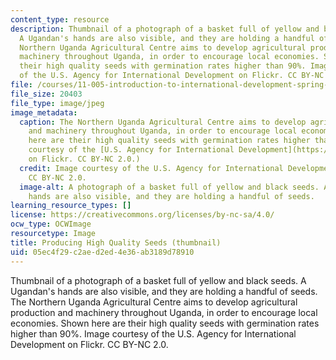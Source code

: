 ```yaml
---
content_type: resource
description: Thumbnail of a photograph of a basket full of yellow and black seeds.
  A Ugandan's hands are also visible, and they are holding a handful of seeds. The
  Northern Uganda Agricultural Centre aims to develop agricultural production and
  machinery throughout Uganda, in order to encourage local economies. Shown here are
  their high quality seeds with germination rates higher than 90%. Image courtesy
  of the U.S. Agency for International Development on Flickr. CC BY-NC 2.0.
file: /courses/11-005-introduction-to-international-development-spring-2015/05ec4f29c2aed2ed4e36ab3189d78910_11-005s15-th.jpg
file_size: 20403
file_type: image/jpeg
image_metadata:
  caption: The Northern Uganda Agricultural Centre aims to develop agricultural production
    and machinery throughout Uganda, in order to encourage local economies. Shown
    here are their high quality seeds with germination rates higher than 90%. (Image
    courtesy of the [U.S. Agency for International Development](https://www.flickr.com/photos/usaid_images/8405116827/)
    on Flickr. CC BY-NC 2.0.)
  credit: Image courtesy of the U.S. Agency for International Development on Flickr.
    CC BY-NC 2.0.
  image-alt: A photograph of a basket full of yellow and black seeds. A Ugandan's
    hands are also visible, and they are holding a handful of seeds.
learning_resource_types: []
license: https://creativecommons.org/licenses/by-nc-sa/4.0/
ocw_type: OCWImage
resourcetype: Image
title: Producing High Quality Seeds (thumbnail)
uid: 05ec4f29-c2ae-d2ed-4e36-ab3189d78910
---
```

Thumbnail of a photograph of a basket full of yellow and black seeds. A Ugandan's hands are also visible, and they are holding a handful of seeds. The Northern Uganda Agricultural Centre aims to develop agricultural production and machinery throughout Uganda, in order to encourage local economies. Shown here are their high quality seeds with germination rates higher than 90%. Image courtesy of the U.S. Agency for International Development on Flickr. CC BY-NC 2.0.